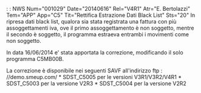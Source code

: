  :  : NWS Num="001029" Date="20140616" Rel="V4R1" Atr="E. Bertolazzi" Tem="APP" App="C5" Tit="Rettifica Estrazione Dati Black List" Sts="20"
 In ripresa dati black list, qualora sia stata registrata una fattura con più assoggettamenti iva,
 ove il primo assoggettamento è non soggetto, mentre il secondo è soggetto, il programma estraeva  entrambi i movimenti come non soggetto.

 In data 16/06/2014 e' stata apportata la correzione, modificando il solo programma C5MB00B.

 La correzione è disponibile nei seguenti SAVF all'indirizzo ftp : //demo.smeup.com/  \* SDST_C5005 per le versioni V3R1/V3R2/V4R1
 \* SDST_C5003 per la versione V2R3
 \* SDST_C5004 per la versione V2R2
